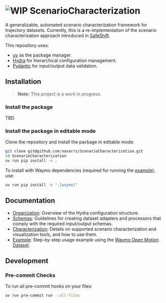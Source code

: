 # ![WIP](https://img.shields.io/badge/status-WIP-orange) ScenarioCharacterization

A generalizable, automated scenario characterization framework for trajectory datasets.
Currently, this is a re-implementation of the scenario characterization approach introduced in [SafeShift](https://github.com/cmubig/SafeShift).

This repository uses:
- [uv](https://docs.astral.sh/uv/) as the package manager.
- [Hydra](https://hydra.cc/docs/intro/) for hierarchical configuration management.
- [Pydantic](https://docs.pydantic.dev/latest/) for input/output data validation.

## Installation

> **Note:** This project is a work in progress.

### Install the package

TBD

### Install the package in editable mode

Clone the repository and install the package in editable mode:
```bash
git clone git@github.com:navarrs/ScenarioCharacterization.git
cd ScenarioCharacterization
uv run pip install -e .
```

To install with Waymo dependencies (required for running the [example](#example)), use:
```bash
uv run pip install -e ".[waymo]"
```

## Documentation

- [Organization](./docs/ORGANIZATION.md): Overview of the Hydra configuration structure.
- [Schemas](./docs/SCHEMAS.md): Guidelines for creating dataset adapters and processors that comply with the required input/output schemas.
- [Characterization](./docs/CHARACTERIZATION.md): Details on supported scenario characterization and visualization tools, and how to use them.
- [Example](./docs/EXAMPLE.md): Step-by-step usage example using the [Waymo Open Motion Dataset](https://waymo.com/open).

## Development

### Pre-commit Checks

To run all pre-commit hooks on your files:
```bash
uv run pre-commit run --all-files
```
